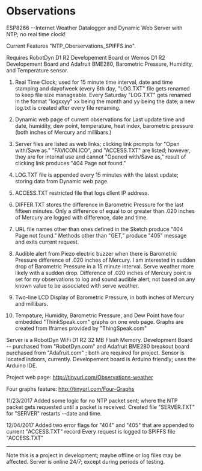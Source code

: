 # Observations

ESP8266 --Internet Weather Datalogger and Dynamic Web Server with NTP; no real time clock!

Current Features "NTP_Oberservations_SPIFFS.ino".

Requires RobotDyn D1 R2 Developement Board or Wemos D1 R2 Developement Board and Adafruit BME280, Barometric Pressure, Humidity, and Temperature sensor.

 1. Real Time Clock; used for 15 minute time interval, date and time stamping and dayofweek (every 6th day, "LOG.TXT" file gets renamed to keep file size manageable.   Every Saturday "LOG.TXT" gets renamed in the format "logxxyy" xx being the month and yy being the date; a new log.txt is created after every file renaming.

 2. Dynamic web page of current observations for Last update time and date, humidity, dew point, temperature, heat index, barometric pressure (both inches of Mercury and millibars.)

 3. Server files are listed as web links; clicking link prompts for "Open with/Save as." "FAVICON.ICO", and "ACCESS.TXT" are listed; however, they are for internal use and cannot "Opened with/Save as,"   result of clicking link produces "404 Page not found."

 4. LOG.TXT file is appended every 15 minutes with the latest update; storing data from Dynamic web page.

 5. ACCESS.TXT restricted file that logs client IP address. 

 6. DIFFER.TXT stores the difference in Barometric Pressure for the last fifteen minutes. Only a difference of equal to or greater than .020 inches of Mercury are logged with difference, date and time.

 7. URL file names other than ones defined in the Sketch produce "404 Page not found."  Methods other than "GET," produce "405" message and exits current request.

 8. Audible alert from Piezo electric buzzer when there is Barometric Pressure difference of .020 inches of Mercury. I am interested in sudden drop of Barometric Pressure in a 15 minute interval.  Serve  weather more likely with a sudden drop.  Difference of .020 inches of Mercury point is set for my observations to log and sound audible alert; not based on any known value to be associated  with serve  weather.

 9. Two-line LCD Display of Barometric Pressure, in both inches of Mercury and millibars.
 
10. Tempature, Humidity, Barometric Pressure, and Dew Point have four embedded "ThinkSpeak.com" graphs on one web page.  Graphs are created from Iframes provided by "ThingSpeak.com"


Server is a RobotDyn WiFi D1 R2 32 MB Flash Memory.  Development Board -- purchased from "RobotDyn.com" and Adafruit BME280 breakout board purchased from "Adafruit.com" ; both are required for project. Sensor is located indoors, currently.  Developement board is Arduino friendly; uses the Arduino IDE.

Project web page:  http://tinyurl.com/Observations-weather

Four graphs feature:  http://tinyurl.com/Four-Graphs

11/23/2017 Added some logic for no NTP packet sent; where the NTP packet gets requested until a packet is received.  Created file "SERVER.TXT" for "SERVER" restarts --date and time.

12/04/2017  Added two error flags for "404" and "405" that are appended to current "ACCESS.TXT" record  Every request is logged to SPIFFS file "ACCESS.TXT"

-----------------------------------------------------------------------------------
Note this is a project in development; maybe offline or log files may be affected.
Server is online 24/7; except during periods of testing.


